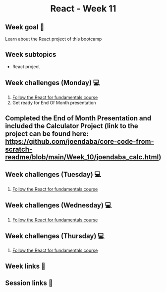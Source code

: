 <h1 align="center">React - Week 11</h1>

## Week goal 🏁

<p>Learn about the React project of this bootcamp</p>

## Week subtopics

- React project

## Week challenges (Monday) 💻

1. [Follow the React for fundamentals course](https://edpuzzle.com/join/wufbera)
2. Get ready for End Of Month presentation

## Completed the End of Month Presentation and included the Calculator Project (link to the project can be found here: https://github.com/joendaba/core-code-from-scratch-readme/blob/main/Week_10/joendaba_calc.html)


## Week challenges (Tuesday) 💻

1. [Follow the React for fundamentals course](https://edpuzzle.com/join/wufbera)

## Week challenges (Wednesday) 💻

1. [Follow the React for fundamentals course](https://edpuzzle.com/join/wufbera)

## Week challenges (Thursday) 💻

1. [Follow the React for fundamentals course](https://edpuzzle.com/join/wufbera)

## Week links 🔗

## Session links 🔗
